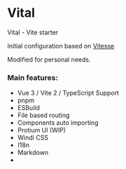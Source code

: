 # Vital

Vital - Vite starter

Initial configuration based on [Vitesse](https://github.com/antfu/vitesse)

Modified for personal needs.

### Main features:
- Vue 3 / Vite 2 / TypeScript Support
- pnpm
- ESBuild 
- File based routing
- Components auto importing
- Protium UI (WIP)
- Windi CSS
- I18n
- Markdown
- <script setup>
- Server-side generation (SSG) via vite-ssg
- [Pinia](https://github.com/posva/pinia) store 
- [Villus](https://github.com/logaretm/villus) Lightweight graphQL client 
- Jest / vue-test-utils
 
